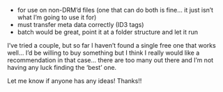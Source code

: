   * for use on non-DRM&#8217;d files (one that can do both is fine&#8230; it just isn&#8217;t what I&#8217;m going to use it for)
  * must transfer meta data correctly (ID3 tags)
  * batch would be great, point it at a folder structure and let it run

I&#8217;ve tried a couple, but so far I haven&#8217;t found a single free one that works well&#8230; I&#8217;d be willing to buy something but I think I really would like a recommendation in that case&#8230; there are too many out there and I&#8217;m not having any luck finding the &#8216;best&#8217; one.

Let me know if anyone has any ideas! Thanks!!